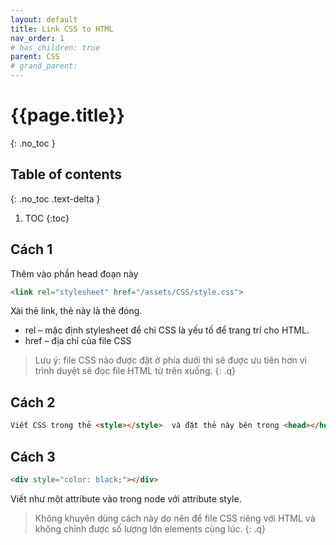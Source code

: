 ```yaml
---
layout: default
title: Link CSS to HTML
nav_order: 1
# has_children: true
parent: CSS
# grand_parent:
---
```


<!-- markdownlint-disable MD022 MD025-->
# {{page.title}}
{: .no_toc }

## Table of contents
{: .no_toc .text-delta }

1. TOC
{:toc}
<!-- markdownlint-enable MD022 MD025-->

## Cách 1

Thêm vào phần head đoạn này

```html
<link rel="stylesheet" href="/assets/CSS/style.css">
```

Xài thẻ link, thẻ này là thẻ đóng.

- rel – mặc định stylesheet để chỉ CSS là yếu tố để trang trí cho HTML.
- href – địa chỉ của file CSS

>Lưu ý: file CSS nào được đặt ở phía dưới thì sẽ được ưu tiên hơn vì trình duyệt sẽ đọc file HTML từ trên xuống.
{: .q}

## Cách 2

```html
Viết CSS trong thẻ <style></style>  và đặt thẻ này bên trong <head></head>
```

## Cách 3

```html
<div style="color: black;"></div>
```

Viết như một attribute vào trong node với attribute style.
>Không khuyên dùng cách này do nên để file CSS riêng với HTML và không chỉnh được số lượng lớn elements cùng lúc.
{: .q}
